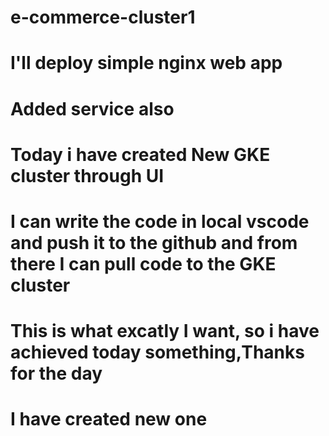 # e-commerce-cluster1
# I'll deploy simple nginx web app
# Added service also
# Today i have created New GKE cluster through UI
# I can write the code in local vscode and push it to the github and from there I can pull code to the GKE cluster
# This is what excatly I want, so i have achieved today something,Thanks for the day
# I have created new one 
